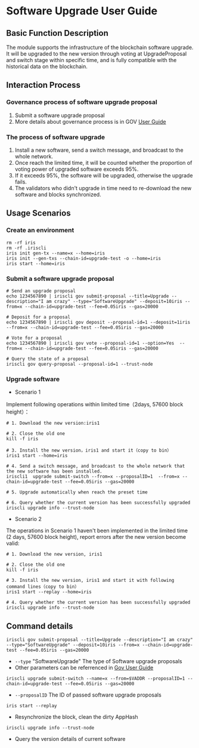 # Software Upgrade User Guide

## Basic Function Description

The module supports the infrastructure of the blockchain software upgrade. It will be upgraded to the new version through voting at UpgradeProposal and switch stage within specific time, and is fully compatible with the historical data on the blockchain.

## Interaction Process

###  Governance process of software upgrade proposal
1. Submit a software upgrade proposal
2. More details about governance process is in GOV [User Guide](../gov/README.md)


### The process of software upgrade   
1. Install a new software, send a switch message, and broadcast to the whole network.
2. Once reach the limited time, it will be counted whether the proportion of voting power of upgraded software exceeds 95%.
3. If it exceeds 95%, the software will be upgraded, otherwise the upgrade fails.
4. The validators who didn't upgrade in time need to re-download the new software and blocks synchronized.

## Usage Scenarios

### Create an environment

```
rm -rf iris                                                                         
rm -rf .iriscli
iris init gen-tx --name=x --home=iris
iris init --gen-txs --chain-id=upgrade-test -o --home=iris
iris start --home=iris
```
### Submit a software upgrade proposal
```
# Send an upgrade proposal
echo 1234567890 | iriscli gov submit-proposal --title=Upgrade --description="I am crazy" --type="SoftwareUpgrade" --deposit=10iris --from=x --chain-id=upgrade-test --fee=0.05iris --gas=20000

# Deposit for a proposal
echo 1234567890 | iriscli gov deposit --proposal-id=1 --deposit=1iris --from=x --chain-id=upgrade-test --fee=0.05iris --gas=20000

# Vote for a proposal
echo 1234567890 | iriscli gov vote --proposal-id=1 --option=Yes  --from=x --chain-id=upgrade-test --fee=0.05iris --gas=20000

# Query the state of a proposal
iriscli gov query-proposal --proposal-id=1 --trust-node
```

### Upgrade software

* Scenario 1

Implement following operations within limited time（2days, 57600 block height）：

```
# 1. Download the new version:iris1

# 2. Close the old one
kill -f iris

# 3. Install the new version，iris1 and start it（copy to bin）
iris1 start --home=iris

# 4. Send a switch message, and broadcast to the whole network that the new software has been installed.
iriscli1  upgrade submit-switch --from=x --proposalID=1  --from=x --chain-id=upgrade-test --fee=0.05iris --gas=20000

# 5. Upgrade automatically when reach the preset time

# 6. Query whether the current version has been successfully upgraded
iriscli upgrade info --trust-node
```

* Scenario 2

The operations in Scenario 1 haven't been implemented in the limited time (2 days, 57600 block height), report errors after the new version become valid:

```
# 1. Download the new version, iris1

# 2. Close the old one
kill -f iris

# 3. Install the new version, iris1 and start it with following command lines（copy to bin）
iris1 start --replay --home=iris

# 4. Query whether the current version has been successfully upgraded
iriscli upgrade info --trust-node
```

## Command details

```
iriscli gov submit-proposal --title=Upgrade --description="I am crazy" --type="SoftwareUpgrade" --deposit=10iris --from=x --chain-id=upgrade-test --fee=0.05iris --gas=20000
```

* `--type`  "SoftwareUpgrade" The type of Software upgrade proposals
* Other parameters can be referrenced in [Gov User Guide](../gov/README.md)

```
iriscli upgrade submit-switch --name=x --from=$VADDR --proposalID=1 --chain-id=upgrade-test --fee=0.05iris --gas=20000
```

* `--proposalID` The ID of passed software upgrade proposals 

```
iris start --replay
```

* Resynchronize the block, clean the dirty AppHash

```
iriscli upgrade info --trust-node
```

* Query the version details of current software 
